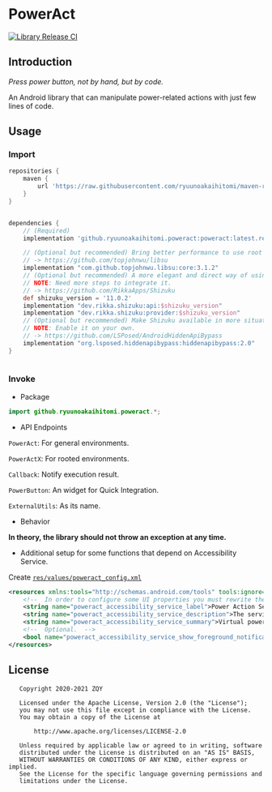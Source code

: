 # PowerAct

[![Library Release CI](https://github.com/ryuunoakaihitomi/PowerAct/actions/workflows/release.yml/badge.svg)](https://github.com/ryuunoakaihitomi/PowerAct/actions/workflows/release.yml)

## Introduction

*Press power button, not by hand, but by code.*

An Android library that can manipulate power-related actions with just few lines of code.

## Usage

### Import

```groovy
repositories {
    maven {
        url 'https://raw.githubusercontent.com/ryuunoakaihitomi/maven-repository/master'
    }
}


dependencies {
    // (Required)
    implementation 'github.ryuunoakaihitomi.poweract:poweract:latest.release'

    // (Optional but recommended) Bring better performance to use root shell.
    // -> https://github.com/topjohnwu/libsu
    implementation "com.github.topjohnwu.libsu:core:3.1.2"
    // (Optional but recommended) A more elegant and direct way of using privileged system API.
    // NOTE: Need more steps to integrate it.
    // -> https://github.com/RikkaApps/Shizuku
    def shizuku_version = '11.0.2'
    implementation "dev.rikka.shizuku:api:$shizuku_version"
    implementation "dev.rikka.shizuku:provider:$shizuku_version"
    // (Optional but recommended) Make Shizuku available in more situations.
    // NOTE: Enable it on your own.
    // -> https://github.com/LSPosed/AndroidHiddenApiBypass
    implementation "org.lsposed.hiddenapibypass:hiddenapibypass:2.0"
}
    
```

### Invoke

* Package

```java
import github.ryuunoakaihitomi.poweract.*;
```

* API Endpoints

`PowerAct`: For general environments.

`PowerActX`: For rooted environments.

`Callback`: Notify execution result.

`PowerButton`: An widget for Quick Integration.

`ExternalUtils`: As its name.

* Behavior

**In theory, the library should not throw an exception at any time.**

* Additional setup for some functions that depend on Accessibility Service.

Create [`res/values/poweract_config.xml`](library/src/main/res/values/public.xml)

```xml
<resources xmlns:tools="http://schemas.android.com/tools" tools:ignore="UnusedResources">
    <!--  In order to configure some UI properties you must rewrite the res of the library.  -->
    <string name="poweract_accessibility_service_label">Power Action Service</string>
    <string name="poweract_accessibility_service_description">The service is used to perform some power action without reaching the actual power button on the side of the phone. It will never collect any user data.</string>
    <string name="poweract_accessibility_service_summary">Virtual power key accessibility service.</string>
    <!--  Optional.  -->
    <bool name="poweract_accessibility_service_show_foreground_notification">true</bool>
</resources>
```

## License

```text
   Copyright 2020-2021 ZQY

   Licensed under the Apache License, Version 2.0 (the "License");
   you may not use this file except in compliance with the License.
   You may obtain a copy of the License at

       http://www.apache.org/licenses/LICENSE-2.0

   Unless required by applicable law or agreed to in writing, software
   distributed under the License is distributed on an "AS IS" BASIS,
   WITHOUT WARRANTIES OR CONDITIONS OF ANY KIND, either express or implied.
   See the License for the specific language governing permissions and
   limitations under the License.
```